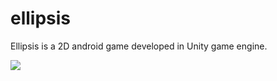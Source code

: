 # ellipsis
Ellipsis is a 2D android game developed in Unity game engine.

<img src='Assets/screenshots/scr1.png'/>
